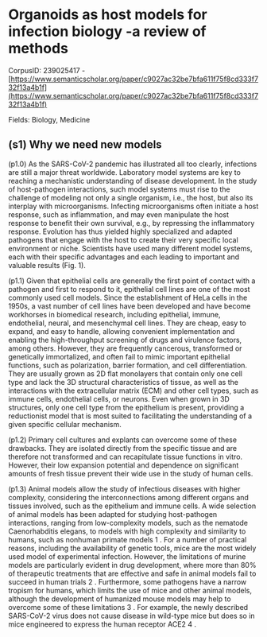 # Organoids as host models for infection biology -a review of methods

CorpusID: 239025417 - [https://www.semanticscholar.org/paper/c9027ac32be7bfa611f75f8cd333f732f13a4b1f](https://www.semanticscholar.org/paper/c9027ac32be7bfa611f75f8cd333f732f13a4b1f)

Fields: Biology, Medicine

## (s1) Why we need new models
(p1.0) As the SARS-CoV-2 pandemic has illustrated all too clearly, infections are still a major threat worldwide. Laboratory model systems are key to reaching a mechanistic understanding of disease development. In the study of host-pathogen interactions, such model systems must rise to the challenge of modeling not only a single organism, i.e., the host, but also its interplay with microorganisms. Infecting microorganisms often initiate a host response, such as inflammation, and may even manipulate the host response to benefit their own survival, e.g., by repressing the inflammatory response. Evolution has thus yielded highly specialized and adapted pathogens that engage with the host to create their very specific local environment or niche. Scientists have used many different model systems, each with their specific advantages and each leading to important and valuable results (Fig. 1).

(p1.1) Given that epithelial cells are generally the first point of contact with a pathogen and first to respond to it, epithelial cell lines are one of the most commonly used cell models. Since the establishment of HeLa cells in the 1950s, a vast number of cell lines have been developed and have become workhorses in biomedical research, including epithelial, immune, endothelial, neural, and mesenchymal cell lines. They are cheap, easy to expand, and easy to handle, allowing convenient implementation and enabling the high-throughput screening of drugs and virulence factors, among others. However, they are frequently cancerous, transformed or genetically immortalized, and often fail to mimic important epithelial functions, such as polarization, barrier formation, and cell differentiation. They are usually grown as 2D flat monolayers that contain only one cell type and lack the 3D structural characteristics of tissue, as well as the interactions with the extracellular matrix (ECM) and other cell types, such as immune cells, endothelial cells, or neurons. Even when grown in 3D structures, only one cell type from the epithelium is present, providing a reductionist model that is most suited to facilitating the understanding of a given specific cellular mechanism.

(p1.2) Primary cell cultures and explants can overcome some of these drawbacks. They are isolated directly from the specific tissue and are therefore not transformed and can recapitulate tissue functions in vitro. However, their low expansion potential and dependence on significant amounts of fresh tissue prevent their wide use in the study of human cells.

(p1.3) Animal models allow the study of infectious diseases with higher complexity, considering the interconnections among different organs and tissues involved, such as the epithelium and immune cells. A wide selection of animal models has been adapted for studying host-pathogen interactions, ranging from low-complexity models, such as the nematode Caenorhabditis elegans, to models with high complexity and similarity to humans, such as nonhuman primate models 1 . For a number of practical reasons, including the availability of genetic tools, mice are the most widely used model of experimental infection. However, the limitations of murine models are particularly evident in drug development, where more than 80% of therapeutic treatments that are effective and safe in animal models fail to succeed in human trials 2 . Furthermore, some pathogens have a narrow tropism for humans, which limits the use of mice and other animal models, although the development of humanized mouse models may help to overcome some of these limitations 3 . For example, the newly described SARS-CoV-2 virus does not cause disease in wild-type mice but does so in mice engineered to express the human receptor ACE2 4 .
